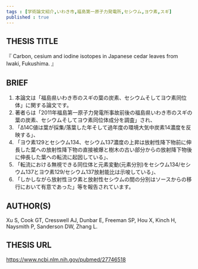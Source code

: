 ```yaml
--- 
tags : [学術論文紹介,いわき市,福島第一原子力発電所,セシウム,ヨウ素,スギ] 
published : true
---
```


## THESIS TITLE
『
Carbon, cesium and iodine isotopes in Japanese cedar leaves from Iwaki, Fukushima.
』
  
## BRIEF

1. 本論文は「福島県いわき市のスギの葉の炭素、セシウムそしてヨウ素同位体」に関する論文です。
1. 著者らは「2011年福島第一原子力発電所事故前後の福島県いわき市のスギの葉の炭素、セシウムそしてヨウ素同位体成分を調査」され、
1. 「Δ14C値は葉が採集/落葉した年そして過年度の環境大気中炭素14濃度を反映する」、   
1. 「ヨウ素129とセシウム134、セシウム137濃度の上昇は放射性降下物前に伸長した葉への放射性降下物の直接被爆と樹木の古い部分からの放射降下物後に伸長した葉への転流に起因している」、
1. 「転流における無視できる同位体と元素変動(元素分別)をセシウム134/セシウム137とヨウ素129/セシウム137放射能比は示唆している」、
1. 「しかしながら放射性ヨウ素と放射性セシウムの間の分別はソースからの移行において有意であった」等を報告されています。





## AUTHOR(S)

Xu S, Cook GT, Cresswell AJ, Dunbar E, Freeman SP, Hou X, Kinch H, Naysmith P, Sanderson DW, Zhang L.

## THESIS URL
[
https://www.ncbi.nlm.nih.gov/pubmed/27746518
](
https://www.ncbi.nlm.nih.gov/pubmed/27746518
)